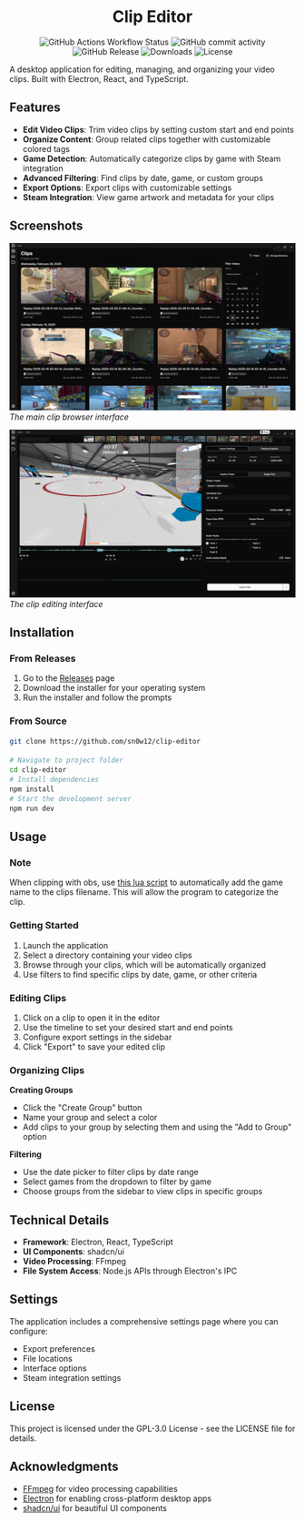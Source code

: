 <h1 align="center">Clip Editor</h1>

<div align="center">
    <img alt="GitHub Actions Workflow Status" src="https://img.shields.io/github/actions/workflow/status/sn0w12/clip-editor/build.yml">
    <img alt="GitHub commit activity" src="https://img.shields.io/github/commit-activity/m/sn0w12/clip-editor">
    <img alt="GitHub Release" src="https://img.shields.io/github/v/release/sn0w12/clip-editor?color=%2374c4c9">
    <img alt="Downloads" src="https://img.shields.io/github/downloads/sn0w12/clip-editor/total">
    <img alt="License" src="https://img.shields.io/github/license/sn0w12/clip-editor">
</div>

A desktop application for editing, managing, and organizing your video clips. Built with Electron, React, and TypeScript.

## Features

- **Edit Video Clips**: Trim video clips by setting custom start and end points
- **Organize Content**: Group related clips together with customizable colored tags
- **Game Detection**: Automatically categorize clips by game with Steam integration
- **Advanced Filtering**: Find clips by date, game, or custom groups
- **Export Options**: Export clips with customizable settings
- **Steam Integration**: View game artwork and metadata for your clips

## Screenshots

![Main interface](./screenshots/clips-page.png)
*The main clip browser interface*

![Clip editor](./screenshots/editor-page.png)
*The clip editing interface*

## Installation

### From Releases

1. Go to the [Releases](https://github.com/sn0w12/clip-editor/releases) page
2. Download the installer for your operating system
3. Run the installer and follow the prompts

### From Source

```bash
git clone https://github.com/sn0w12/clip-editor

# Navigate to project folder
cd clip-editor
# Install dependencies
npm install
# Start the development server
npm run dev
```

## Usage

### Note

When clipping with obs, use [this lua script](https://gist.github.com/sn0w12/38853cff52d219f99a3c44c007103d18) to automatically add the game name to the clips filename. This will allow the program to categorize the clip.

### Getting Started

1. Launch the application
2. Select a directory containing your video clips
3. Browse through your clips, which will be automatically organized
4. Use filters to find specific clips by date, game, or other criteria

### Editing Clips

1. Click on a clip to open it in the editor
2. Use the timeline to set your desired start and end points
3. Configure export settings in the sidebar
4. Click "Export" to save your edited clip

### Organizing Clips

**Creating Groups**
- Click the "Create Group" button
- Name your group and select a color
- Add clips to your group by selecting them and using the "Add to Group" option

**Filtering**
- Use the date picker to filter clips by date range
- Select games from the dropdown to filter by game
- Choose groups from the sidebar to view clips in specific groups

## Technical Details

- **Framework**: Electron, React, TypeScript
- **UI Components**: shadcn/ui
- **Video Processing**: FFmpeg
- **File System Access**: Node.js APIs through Electron's IPC

## Settings

The application includes a comprehensive settings page where you can configure:
- Export preferences
- File locations
- Interface options
- Steam integration settings

## License

This project is licensed under the GPL-3.0 License - see the LICENSE file for details.

## Acknowledgments

- [FFmpeg](https://ffmpeg.org/) for video processing capabilities
- [Electron](https://www.electronjs.org/) for enabling cross-platform desktop apps
- [shadcn/ui](https://ui.shadcn.com/) for beautiful UI components
